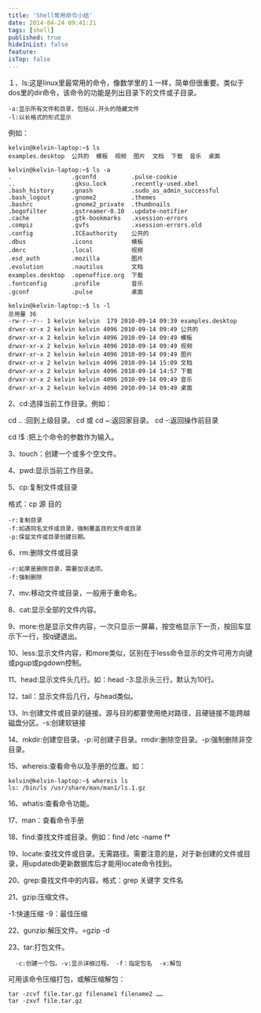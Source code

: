 ```yaml
---
title: 'Shell常用命令小结'
date: 2014-04-24 09:41:21
tags: [shell]
published: true
hideInList: false
feature: 
isTop: false
---
```


１、ls:这是linux里最常用的命令，像数学里的１一样，简单但很重要。类似于dos里的dir命令，该命令的功能是列出目录下的文件或子目录。

    -a:显示所有文件和目录，包括以.开头的隐藏文件
    -l:以长格式的形式显示

例如：

    kelvin@kelvin-laptop:~$ ls
    examples.desktop  公共的  模板  视频  图片  文档  下载  音乐  桌面
    
    kelvin@kelvin-laptop:~$ ls -a
    .                 .gconfd          .pulse-cookie
    ..                .gksu.lock       .recently-used.xbel
    .bash_history     .gnash           .sudo_as_admin_successful
    .bash_logout      .gnome2          .themes
    .bashrc           .gnome2_private  .thumbnails
    .bogofilter       .gstreamer-0.10  .update-notifier
    .cache            .gtk-bookmarks   .xsession-errors
    .compiz           .gvfs            .xsession-errors.old
    .config           .ICEauthority    公共的
    .dbus             .icons           模板
    .dmrc             .local           视频
    .esd_auth         .mozilla         图片
    .evolution        .nautilus        文档
    examples.desktop  .openoffice.org  下载
    .fontconfig       .profile         音乐
    .gconf            .pulse           桌面
    
    kelvin@kelvin-laptop:~$ ls -l
    总用量 36
    -rw-r--r-- 1 kelvin kelvin  179 2010-09-14 09:39 examples.desktop
    drwxr-xr-x 2 kelvin kelvin 4096 2010-09-14 09:49 公共的
    drwxr-xr-x 2 kelvin kelvin 4096 2010-09-14 09:49 模板
    drwxr-xr-x 2 kelvin kelvin 4096 2010-09-14 09:49 视频
    drwxr-xr-x 2 kelvin kelvin 4096 2010-09-14 09:49 图片
    drwxr-xr-x 2 kelvin kelvin 4096 2010-09-14 15:09 文档
    drwxr-xr-x 2 kelvin kelvin 4096 2010-09-14 14:57 下载
    drwxr-xr-x 2 kelvin kelvin 4096 2010-09-14 09:49 音乐
    drwxr-xr-x 2 kelvin kelvin 4096 2010-09-14 09:49 桌面
    

2、cd:选择当前工作目录。例如：

cd .. :回到上级目录。 cd 或 cd ~:返回家目录。 cd -:返回操作前目录

cd !$ :把上个命令的参数作为输入。

3、touch：创建一个或多个空文件。

4、pwd:显示当前工作目录。

5、cp:复制文件或目录

格式：cp 源 目的

    -r:复制目录
    -f:如遇同名文件或目录，强制覆盖目的文件或目录
    -p:保留文件或目录创建日期。
    

6、rm:删除文件或目录

    -r:如果是删除目录，需要加该选项。
    -f:强制删除
    

7、mv:移动文件或目录，一般用于重命名。

8、cat:显示全部的文件内容。

9、more:也是显示文件内容，一次只显示一屏幕，按空格显示下一页，按回车显示下一行，按q键退出。

10、less:显示文件内容，和more类似，区别在于less命令显示的文件可用方向键或pgup或pgdown控制。

11、head:显示文件头几行。如：head -3:显示头三行，默认为10行。

12、tail：显示文件后几行，与head类似。

13、ln:创建文件或目录的链接。源与目的都要使用绝对路径，且硬链接不能跨越磁盘分区。-s:创建软链接

14、mkdir:创建空目录。-p:可创建子目录。rmdir:删除空目录。-p:强制删除非空目录。

15、whereis:查看命令以及手册的位置。如：

    kelvin@kelvin-laptop:~$ whereis ls
    ls: /bin/ls /usr/share/man/man1/ls.1.gz
    

16、whatis:查看命令功能。

17、man：查看命令手册

18、find:查找文件或目录。例如：find /etc -name f*

19、locate:查找文件或目录。无需路径。需要注意的是，对于新创建的文件或目录，用updatedb更新数据库后才能用locate命令找到。

20、grep:查找文件中的内容。格式：grep 关键字 文件名

21、gzip:压缩文件。

-1:快速压缩 -9：最佳压缩

22、gunzip:解压文件。=gzip -d

23、tar:打包文件。

      -c:创建一个包。-v:显示详细过程。 -f：指定包名  -x:解包
    

可用该命令压缩打包，或解压缩解包：

    tar -zcvf file.tar.gz filename1 filename2 ……   
    tar -zxvf file.tar.gz